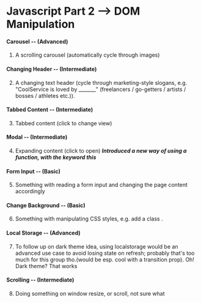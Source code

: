 # Javascript Part 2 --> DOM Manipulation


#### Carousel -- (Advanced)
1. A scrolling carousel (automatically cycle through images)
#### Changing Header -- (Intermediate)
2. A changing text header (cycle through marketing-style slogans, e.g. "CoolService is loved by _______" (freelancers / go-getters / artists / bosses / athletes etc.)).
#### Tabbed Content -- (Intermediate)
3. Tabbed content (click to change view)
#### Modal -- (Intermediate)
4. Expanding content (click to open)
***Introduced a new way of using a function, with the keyword this***
#### Form Input -- (Basic)
5. Something with reading a form input and changing the page content accordingly
#### Change Background -- (Basic)
6. Something with manipulating CSS styles, e.g. add a class .
#### Local Storage -- (Advanced)
7. To follow up on dark theme idea, using localstorage would be an advanced use case to avoid losing state on refresh; probably that's too much for this group tho.(would be esp. cool with a transition prop). Oh! Dark theme? That works
#### Scrolling -- (Intermediate)
8. Doing something on window resize, or scroll, not sure what



